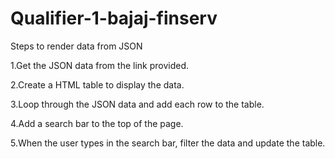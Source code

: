 # Qualifier-1-bajaj-finserv
Steps to render data from JSON 

1.Get the JSON data from the link provided.

2.Create a HTML table to display the data.

3.Loop through the JSON data and add each row to the table.

4.Add a search bar to the top of the page.

5.When the user types in the search bar, filter the data and update the table.
